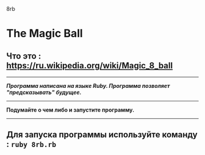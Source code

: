 8rb
# The Magic Ball 
## Что это : <https://ru.wikipedia.org/wiki/Magic_8_ball>
***
***Программа написана на языке Ruby. Программа позволяет "предсказывать" будущее.***
***
**Подумайте о чем либо и запустите программу.**
***
## Для запуска программы используйте команду : `ruby 8rb.rb`
